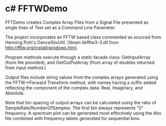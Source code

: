 # c# FFTWDemo
FFTDemo creates Complex Array Files from a Signal File presented as single lines of Text set as a Command Line Parameter.

The project incorporates an FFTW based class commented as sourced from Henning Pohl's DanceStixUtil. Obtain libfftw3-3.dll from http://fftw.org/install/windows.html.

Program methods execute through a static facade class:  GetInputArray (from file provided), and GetOutPutArray (from  array of doubles returned from input method.)

Output files include string values from the complex arrays generated using the FFTW->Forward Transform method, with names having a suffix added reflecting the component of the complex data: Real, Imaginary, and Absolute.

Note that bin spacing of output arrays can be calculated using the ratio of SampleRate/NumberOfSamples.  The first bin always represents "0" frequency.  A spectrum plot can be generated most effectively using the Abs file combined with frequency labels generated for sequential bins.
